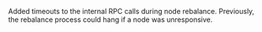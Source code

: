 Added timeouts to the internal RPC calls during node rebalance. Previously, the rebalance process could hang if a node was unresponsive.
